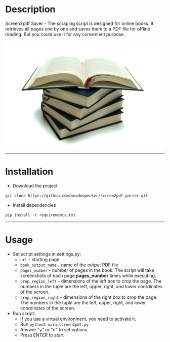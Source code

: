 # Description
Screen2pdf Saver - The scraping script is designed for online books. It retrieves all pages one by one and saves them to a PDF file for offline reading. But you could use it for any convenient purpose.

![](start.jpg)

---
# Installation
* Download the project

````
git clone https://github.com/voodoopecker/screen2pdf_parser.git
````
* Install dependencies
````
pip install -r requirements.txt
````
---
# Usage

* Set script settings in settings.py:
  * ```url``` - starting page
  * ```book_output_name``` - name of the output PDF file
  * ```pages_number``` - number of pages in the book. The script will take screenshots of each page __pages_number__ times while executing.
  * ```crop_region_left``` - dimensions of the left box to crop the page. The numbers in the tuple are the left, upper, right, and lower coordinates of the screen.
  * ```crop_region_right``` - dimensions of the right box to crop the page. The numbers in the tuple are the left, upper, right, and lower coordinates of the screen.
* Run script:
  * If you use a virtual environment, you need to activate it.
  * Run ```python3 main_screen2pdf.py```
  * Answer "y" or "n" to set options.
  * Press ENTER to start